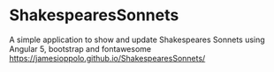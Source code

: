 # ShakespearesSonnets
A simple application to show and update Shakespeares Sonnets using Angular 5, bootstrap and fontawesome
https://jamesioppolo.github.io/ShakespearesSonnets/
